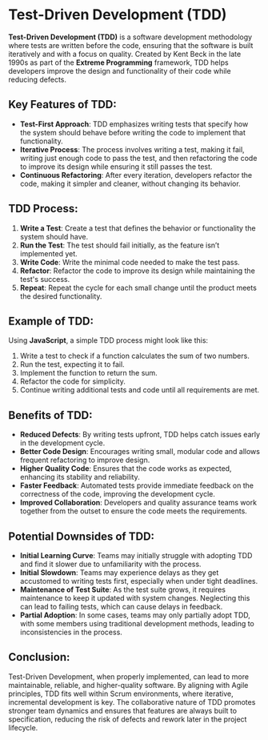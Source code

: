 # Test-Driven Development (TDD)

**Test-Driven Development (TDD)** is a software development methodology where tests are written before the code, ensuring that the software is built iteratively and with a focus on quality. Created by Kent Beck in the late 1990s as part of the **Extreme Programming** framework, TDD helps developers improve the design and functionality of their code while reducing defects.

## Key Features of TDD:
- **Test-First Approach**: TDD emphasizes writing tests that specify how the system should behave before writing the code to implement that functionality.
- **Iterative Process**: The process involves writing a test, making it fail, writing just enough code to pass the test, and then refactoring the code to improve its design while ensuring it still passes the test.
- **Continuous Refactoring**: After every iteration, developers refactor the code, making it simpler and cleaner, without changing its behavior.

## TDD Process:
1. **Write a Test**: Create a test that defines the behavior or functionality the system should have.
2. **Run the Test**: The test should fail initially, as the feature isn’t implemented yet.
3. **Write Code**: Write the minimal code needed to make the test pass.
4. **Refactor**: Refactor the code to improve its design while maintaining the test's success.
5. **Repeat**: Repeat the cycle for each small change until the product meets the desired functionality.

## Example of TDD:
Using **JavaScript**, a simple TDD process might look like this:
1. Write a test to check if a function calculates the sum of two numbers.
2. Run the test, expecting it to fail.
3. Implement the function to return the sum.
4. Refactor the code for simplicity.
5. Continue writing additional tests and code until all requirements are met.

## Benefits of TDD:
- **Reduced Defects**: By writing tests upfront, TDD helps catch issues early in the development cycle.
- **Better Code Design**: Encourages writing small, modular code and allows frequent refactoring to improve design.
- **Higher Quality Code**: Ensures that the code works as expected, enhancing its stability and reliability.
- **Faster Feedback**: Automated tests provide immediate feedback on the correctness of the code, improving the development cycle.
- **Improved Collaboration**: Developers and quality assurance teams work together from the outset to ensure the code meets the requirements.

## Potential Downsides of TDD:
- **Initial Learning Curve**: Teams may initially struggle with adopting TDD and find it slower due to unfamiliarity with the process.
- **Initial Slowdown**: Teams may experience delays as they get accustomed to writing tests first, especially when under tight deadlines.
- **Maintenance of Test Suite**: As the test suite grows, it requires maintenance to keep it updated with system changes. Neglecting this can lead to failing tests, which can cause delays in feedback.
- **Partial Adoption**: In some cases, teams may only partially adopt TDD, with some members using traditional development methods, leading to inconsistencies in the process.

## Conclusion:
Test-Driven Development, when properly implemented, can lead to more maintainable, reliable, and higher-quality software. By aligning with Agile principles, TDD fits well within Scrum environments, where iterative, incremental development is key. The collaborative nature of TDD promotes stronger team dynamics and ensures that features are always built to specification, reducing the risk of defects and rework later in the project lifecycle.
